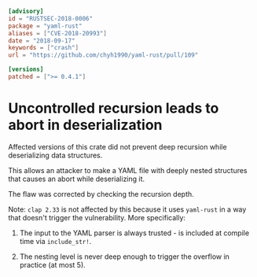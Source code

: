 ```toml
[advisory]
id = "RUSTSEC-2018-0006"
package = "yaml-rust"
aliases = ["CVE-2018-20993"]
date = "2018-09-17"
keywords = ["crash"]
url = "https://github.com/chyh1990/yaml-rust/pull/109"

[versions]
patched = [">= 0.4.1"]
```

# Uncontrolled recursion leads to abort in deserialization

Affected versions of this crate did not prevent deep recursion while
deserializing data structures.

This allows an attacker to make a YAML file with deeply nested structures
that causes an abort while deserializing it.

The flaw was corrected by checking the recursion depth.

Note: `clap 2.33` is not affected by this because it uses `yaml-rust`
in a way that doesn't trigger the vulnerability. More specifically:

1. The input to the YAML parser is always trusted - is included at compile
time via `include_str!`.

2. The nesting level is never deep enough to trigger the overflow in practice
(at most 5).

